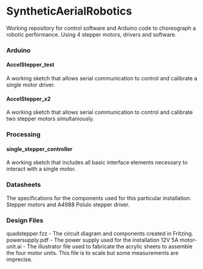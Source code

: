 # SyntheticAerialRobotics
Working repository for control software and Arduino code to choreograph a robotic performance. Using 4 stepper motors, drivers and software.

### Arduino

#### AccelStepper_test
A working sketch that allows serial communication to control and calibrate a single motor driver.

#### AccelStepper_x2
A working sketch that allows serial communication to control and calibrate two stepper motors simultaniously.

### Processing

#### single_stepper_controller
A working sketch that includes all basic interface elements necessary to interact with a single motor.

### Datasheets

The specifications for the components used for this particular installation. Stepper motors and A4988 Polulo stepper driver.

### Design Files

quadstepper.fzz - The circuit diagram and components created in Fritzing.
powersupply.pdf - The power supply used for the installation 12V 5A
motor-unit.ai - The illustrator file used to fabricate the acrylic sheets to assemble the four motor units. This file is to scale but some measurements are imprecise.